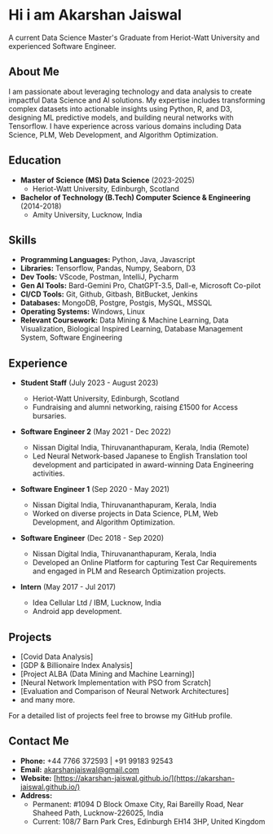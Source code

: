 # Hi i am Akarshan Jaiswal

A current Data Science Master's Graduate from Heriot-Watt University and experienced Software Engineer.

## About Me

I am passionate about leveraging technology and data analysis to create impactful Data Science and AI solutions. My expertise includes transforming complex datasets into actionable insights using Python, R, and D3, designing ML predictive models, and building neural networks with Tensorflow. I have experience across various domains including Data Science, PLM, Web Development, and Algorithm Optimization.

## Education

- **Master of Science (MS) Data Science** (2023-2025)
  - Heriot-Watt University, Edinburgh, Scotland
- **Bachelor of Technology (B.Tech) Computer Science & Engineering** (2014-2018)
  - Amity University, Lucknow, India

## Skills

- **Programming Languages:** Python, Java, Javascript
- **Libraries:** Tensorflow, Pandas, Numpy, Seaborn, D3
- **Dev Tools:** VScode, Postman, IntelliJ, Pycharm
- **Gen AI Tools:** Bard-Gemini Pro, ChatGPT-3.5, Dall-e, Microsoft Co-pilot
- **CI/CD Tools:** Git, Github, Gitbash, BitBucket, Jenkins
- **Databases:** MongoDB, Postgre, Postgis, MySQL, MSSQL
- **Operating Systems:** Windows, Linux
- **Relevant Coursework:** Data Mining & Machine Learning, Data Visualization, Biological Inspired Learning, Database Management System, Software Engineering

## Experience

- **Student Staff** (July 2023 - August 2023)
  - Heriot-Watt University, Edinburgh, Scotland
  - Fundraising and alumni networking, raising £1500 for Access bursaries.

- **Software Engineer 2** (May 2021 - Dec 2022)
  - Nissan Digital India, Thiruvananthapuram, Kerala, India (Remote)
  - Led Neural Network-based Japanese to English Translation tool development and participated in award-winning Data Engineering activities.

- **Software Engineer 1** (Sep 2020 - May 2021)
  - Nissan Digital India, Thiruvananthapuram, Kerala, India
  - Worked on diverse projects in Data Science, PLM, Web Development, and Algorithm Optimization.

- **Software Engineer** (Dec 2018 - Sep 2020)
  - Nissan Digital India, Thiruvananthapuram, Kerala, India
  - Developed an Online Platform for capturing Test Car Requirements and engaged in PLM and Research Optimization projects.

- **Intern** (May 2017 - Jul 2017)
  - Idea Cellular Ltd / IBM, Lucknow, India
  - Android app development.

## Projects

- [Covid Data Analysis]
- [GDP & Billionaire Index Analysis]
- [Project ALBA (Data Mining and Machine Learning)]
- [Neural Network Implementation with PSO from Scratch]
- [Evaluation and Comparison of Neural Network Architectures]
- and many more.

For a detailed list of projects feel free to browse my GitHub profile.

## Contact Me

- **Phone:** +44 7766 372593 | +91 99183 92543
- **Email:** akarshanjaiswal@gmail.com
- **Website:** [https://akarshan-jaiswal.github.io/](https://akarshan-jaiswal.github.io/)
- **Address:** 
  - Permanent: #1094 D Block Omaxe City, Rai Bareilly Road, Near Shaheed Path, Lucknow-226025, India
  - Current: 108/7 Barn Park Cres, Edinburgh EH14 3HP, United Kingdom


<!--
**Akarshan-Jaiswal/Akarshan-Jaiswal** is a ✨ _special_ ✨ repository because its `README.md` (this file) appears on your GitHub profile.

Here are some ideas to get you started:

- 🔭 I’m currently working on ...
- 🌱 I’m currently learning ...
- 👯 I’m looking to collaborate on ...
- 🤔 I’m looking for help with ...
- 💬 Ask me about ...
- 📫 How to reach me: ...
- 😄 Pronouns: ...
- ⚡ Fun fact: ...
-->
